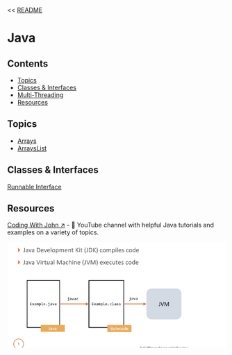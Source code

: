 << [README](./README.md)

# Java

## Contents
- [Topics](#topics)
- [Classes & Interfaces](#classes--interfaces)
- [Multi-Threading](./MultiThreading.md)
- [Resources](#resources)

## Topics

- [Arrays](./Arrays.md)
- [ArraysList](./ArraysList.md)

## Classes & Interfaces

[Runnable Interface](./MultiThreading.md#runnable-interface)

## Resources
[Coding With John ↗️](https://www.youtube.com/@CodingWithJohn/videos) - 🎥 YouTube channel with helpful Java tutorials and examples on a variety of topics.

![](./Images/JavatoJVM.png)